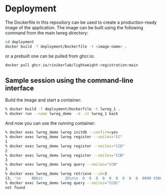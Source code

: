 # Deployment 

The Dockerfile in this repository can be used to create a production-ready image of the application.
The image can be built using the following command from the main lwreg directory:

```bash
cd deployment
docker build -f deployment/Dockerfile -t <image-name> .
```
or a prebuilt one can be pulled from ghcr.io:

```bash
docker pull ghcr.io/rinikerlab/lightweight-registration:main
```

## Sample session using the command-line interface

Build the image and start a container:

```bash
% docker build -f deployment/Dockerfile -t lwreg_1 .
% docker run --name lwreg_demo  -d -it lwreg_1 bash

```

And now you can use the running container:
```bash
% docker exec lwreg_demo lwreg initdb --confirm=yes
% docker exec lwreg_demo lwreg register --smiles="CC"
1
% docker exec lwreg_demo lwreg register --smiles="CCO"
2
% docker exec lwreg_demo lwreg register --smiles="CCN"
3
% docker exec lwreg_demo lwreg query --smiles="CCN"
3
% docker exec lwreg_demo lwreg retrieve --id=3
(3, '\n     RDKit          2D\n\n  0  0  0  0  0  0  0  0  0  0999 V3000\nM  V30 BEGIN CTAB\nM  V30 COUNTS 3 2 0 0 0\nM  V30 BEGIN ATOM\nM  V30 1 C 0.000000 0.000000 0.000000 0\nM  V30 2 C 1.299038 0.750000 0.000000 0\nM  V30 3 N 2.598076 -0.000000 0.000000 0\nM  V30 END ATOM\nM  V30 BEGIN BOND\nM  V30 1 1 1 2\nM  V30 2 1 2 3\nM  V30 END BOND\nM  V30 END CTAB\nM  END\n', 'mol')
% docker exec lwreg_demo lwreg query --smiles="CCOC"
not found
```
